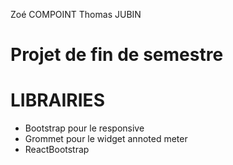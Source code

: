 Zoé COMPOINT
Thomas JUBIN

# Projet de fin de semestre

# LIBRAIRIES
 - Bootstrap pour le responsive
 - Grommet pour le widget annoted meter
 - ReactBootstrap

